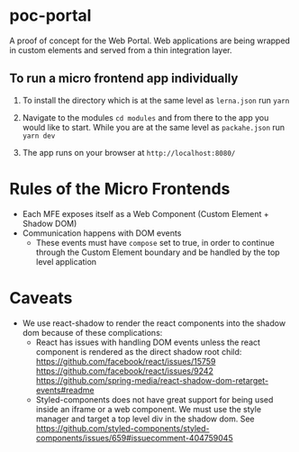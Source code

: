 # poc-portal

A proof of concept for the Web Portal. Web applications are being wrapped in custom elements and served from a thin integration layer.

## To run a micro frontend app individually

1. To install the directory which is at the same level as `lerna.json` run `yarn`

2. Navigate to the modules `cd modules` and from there to the app you would like to start. While you are at the same level as `packahe.json` run `yarn dev`

3. The app runs on your browser at `http://localhost:8080/`

# Rules of the Micro Frontends

- Each MFE exposes itself as a Web Component (Custom Element + Shadow DOM)
- Communication happens with DOM events
  - These events must have `compose` set to true, in order to continue through the Custom Element boundary and be handled by the top level application

# Caveats

- We use react-shadow to render the react components into the shadow dom because of these complications:
  - React has issues with handling DOM events unless the react component is rendered as the direct shadow root child: https://github.com/facebook/react/issues/15759 https://github.com/facebook/react/issues/9242 https://github.com/spring-media/react-shadow-dom-retarget-events#readme
  - Styled-components does not have great support for being used inside an iframe or a web component. We must use the style manager and target a top level div in the shadow dom. See https://github.com/styled-components/styled-components/issues/659#issuecomment-404759045
